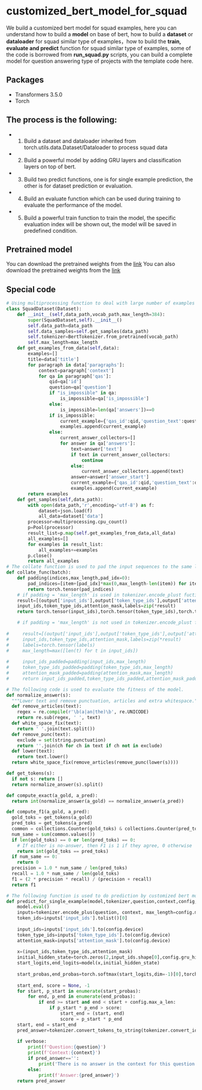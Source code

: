 # customized_bert_model_for_squad
We build a customized bert model for squad examples, here you can understand how to build a **model** on base of bert, how to build a **dataset** or **dataloader** for squad similar type of examples，how to build the **train, evaluate and predict** function for squad similar type of examples, some of the code is borrowed from **run_squad.py** scripts, you can build a complete model for question answering type of projects with the template code here. 

## Packages
- Transformers 3.5.0
- Torch

## The process is the following:
- 1) Build a dataset and dataloader inherited from torch.utils.data.Dataset/Dataloader to process squad data

- 2) Build a powerful model by adding GRU layers and classification layers on top of bert.

- 3) Build two predict functions, one is for single example prediction, the other is for dataset prediction or evaluation.

- 4) Build an evaluate function which can be used during training to evaluate the performance of the model.

- 5) Build a powerful train function to train the model, the specific evaluation index will be shown out, the model will be saved in predefined condition.


## Pretrained model
You can download the pretrained weights from the [link](https://huggingface.co/bert-large-uncased-whole-word-masking/tree/main)
You can also download the pretrained weights from the [link](https://huggingface.co/bert-base-uncased)

## Special code
```python
# Using multiprocessing function to deal with large number of examples
class SquadDataset(Dataset):
    def __init__(self,data_path,vocab_path,max_length=384):
        super(SquadDataset,self).__init__()
        self.data_path=data_path
        self.data_samples=self.get_samples(data_path)
        self.tokenizer=BertTokenizer.from_pretrained(vocab_path)
        self.max_length=max_length
    def get_examples_from_data(self,data):
        examples=[]
        title=data['title']
        for paragraph in data['paragraphs']:
            context=paragraph['context']
            for qa in paragraph['qas']:
                qid=qa['id']
                question=qa['question']
                if "is_impossible" in qa:
                    is_impossible=qa['is_impossible']
                else:
                    is_impossible=len(qa['answers'])==0
                if is_impossible:
                    current_example={'qas_id':qid,'question_text':question,'context_text':context,'is_impossible':is_impossible,'answer_text':''}
                    examples.append(current_example)
                else:
                    current_answer_collectors=[]
                    for answer in qa['answers']:
                        text=answer['text']
                        if text in current_answer_collectors:
                            continue
                        else:
                            current_answer_collectors.append(text)
                        answer=answer['answer_start']
                        current_example={'qas_id':qid,'question_text':question,'context_text':context,'is_impossible':is_impossible,'answer_text':text}
                        examples.append(current_example)
        return examples
    def get_samples(self,data_path):
        with open(data_path,'r',encoding='utf-8') as f:
            dataset=json.load(f)
            all_data=dataset['data']
        processor=multiprocessing.cpu_count()
        p=Pool(processor)
        result_list=p.map(self.get_examples_from_data,all_data)
        all_examples=[]
        for examples in result_list:
            all_examples+=examples
        p.close()
        return all_examples
# The collate function is used to pad the input sequences to the same length in dataloader
def collate_func(batch):
    def padding(indices,max_length,pad_idx=0):
        pad_indices=[item+[pad_idx]*max(0,max_length-len(item)) for item in indices]
        return torch.tensor(pad_indices)
    # if padding = 'max_length' is used in tokenizer.encode_plust fuction, then there is no need to pad the sequences to the same size.
    result=[(output['input_ids'],output['token_type_ids'],output['attention_mask'],label) for output,label in batch]
    input_ids,token_type_ids,attention_mask,labels=zip(*result)
    return torch.tensor(input_ids),torch.tensor(token_type_ids),torch.tensor(attention_mask),torch.tensor(labels)

    # if padding = 'max_length' is not used in tokenizer.encode_plust fuction, then you should pad the sequences to the same size.
    
#     result=[(output['input_ids'],output['token_type_ids'],output['attention_mask'],label) for output,label in batch]
#     input_ids,token_type_ids,attention_mask,labels=zip(*result)
#     labels=torch.tensor(labels)
#     max_length=max([len(t) for t in input_ids])
    
#     input_ids_padded=padding(input_ids,max_length)
#     token_type_ids_padded=padding(token_type_ids,max_length)
#     attention_mask_padded=padding(attention_mask,max_length)
#     return input_ids_padded,token_type_ids_padded,attention_mask_padded,labels

# The following code is used to evaluate the fitness of the model.
def normalize_answer(s):
  """Lower text and remove punctuation, articles and extra whitespace."""
  def remove_articles(text):
    regex = re.compile(r'\b(a|an|the)\b', re.UNICODE)
    return re.sub(regex, ' ', text)
  def white_space_fix(text):
    return ' '.join(text.split())
  def remove_punc(text):
    exclude = set(string.punctuation)
    return ''.join(ch for ch in text if ch not in exclude)
  def lower(text):
    return text.lower()
  return white_space_fix(remove_articles(remove_punc(lower(s))))

def get_tokens(s):
  if not s: return []
  return normalize_answer(s).split()

def compute_exact(a_gold, a_pred):
  return int(normalize_answer(a_gold) == normalize_answer(a_pred))

def compute_f1(a_gold, a_pred):
  gold_toks = get_tokens(a_gold)
  pred_toks = get_tokens(a_pred)
  common = collections.Counter(gold_toks) & collections.Counter(pred_toks)
  num_same = sum(common.values())
  if len(gold_toks) == 0 or len(pred_toks) == 0:
    # If either is no-answer, then F1 is 1 if they agree, 0 otherwise
    return int(gold_toks == pred_toks)
  if num_same == 0:
    return 0
  precision = 1.0 * num_same / len(pred_toks)
  recall = 1.0 * num_same / len(gold_toks)
  f1 = (2 * precision * recall) / (precision + recall)
  return f1

# The following function is used to do prediction by customized bert model.
def predict_for_single_example(model,tokenizer,question,context,config,verbose=False):
    model.eval()
    inputs=tokenizer.encode_plus(question, context, max_length=config.max_sequence_len, truncation=True, padding='max_length', return_tensors='pt')
    token_ids=inputs['input_ids'].tolist()[0]
    
    input_ids=inputs['input_ids'].to(config.device)
    token_type_ids=inputs['token_type_ids'].to(config.device)
    attention_mask=inputs['attention_mask'].to(config.device)
    
    x=(input_ids,token_type_ids,attention_mask)
    initial_hidden_state=torch.zeros(2,input_ids.shape[0],config.gru_hidden_size).to(config.device)
    start_logits,end_logits=model(x,initial_hidden_state)
    
    start_probas,end_probas=torch.softmax(start_logits,dim=-1)[0],torch.softmax(end_logits,dim=-1)[0]
            
    start_end, score = None, -1
    for start, p_start in enumerate(start_probas):
        for end, p_end in enumerate(end_probas):
            if end >= start and end < start + config.max_a_len:
                if p_start * p_end > score:
                    start_end = (start, end)
                    score = p_start * p_end
    start, end = start_end
    pred_answer=tokenizer.convert_tokens_to_string(tokenizer.convert_ids_to_tokens(token_ids[start:end+1],skip_special_tokens=True))
    
    if verbose:
        print(f'Question:{question}')
        print(f'Context:{context}')
        if pred_answer=='':
            print('There is no answer in the context for this question')
        else:
            print(f'Answer:{pred_answer}')
    return pred_answer
```